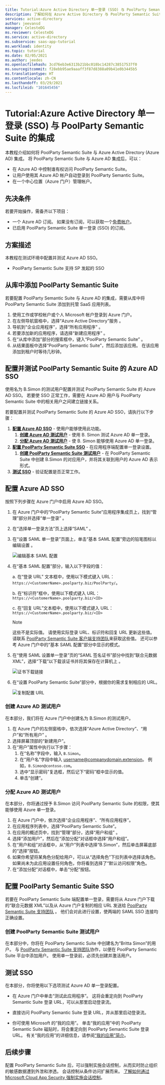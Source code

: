 ```yaml
---
title: Tutorial:Azure Active Directory 单一登录 (SSO) 与 PoolParty Semantic Suite 的集成 | Microsoft Docs
description: 了解如何在 Azure Active Directory 与 PoolParty Semantic Suite 之间配置单一登录。
services: active-directory
author: jeevansd
manager: CelesteDG
ms.reviewer: CelesteDG
ms.service: active-directory
ms.subservice: saas-app-tutorial
ms.workload: identity
ms.topic: tutorial
ms.date: 02/05/2021
ms.author: jeedes
ms.openlocfilehash: 3cd76eb3e6313b21bbc018bc14287c38517537f0
ms.sourcegitcommit: f28ebb95ae9aaaff3f87d8388a09b41e0b3445b5
ms.translationtype: HT
ms.contentlocale: zh-CN
ms.lasthandoff: 03/29/2021
ms.locfileid: "101645456"
---
```

# <a name="tutorial-azure-active-directory-single-sign-on-sso-integration-with-poolparty-semantic-suite"></a>Tutorial:Azure Active Directory 单一登录 (SSO) 与 PoolParty Semantic Suite 的集成

本教程介绍如何将 PoolParty Semantic Suite 与 Azure Active Directory (Azure AD) 集成。 将 PoolParty Semantic Suite 与 Azure AD 集成后，可以：

* 在 Azure AD 中控制谁有权访问 PoolParty Semantic Suite。
* 让用户使用其 Azure AD 帐户自动登录到 PoolParty Semantic Suite。
* 在一个中心位置（Azure 门户）管理帐户。

## <a name="prerequisites"></a>先决条件

若要开始操作，需备齐以下项目：

* 一个 Azure AD 订阅。 如果没有订阅，可以获取一个[免费帐户](https://azure.microsoft.com/free/)。
* 已启用 PoolParty Semantic Suite 单一登录 (SSO) 的订阅。

## <a name="scenario-description"></a>方案描述

本教程在测试环境中配置并测试 Azure AD SSO。

* PoolParty Semantic Suite 支持 SP 发起的 SSO

## <a name="adding-poolparty-semantic-suite-from-the-gallery"></a>从库中添加 PoolParty Semantic Suite

若要配置 PoolParty Semantic Suite 与 Azure AD 的集成，需要从库中将 PoolParty Semantic Suite 添加到托管 SaaS 应用列表。

1. 使用工作或学校帐户或个人 Microsoft 帐户登录到 Azure 门户。
1. 在左侧导航窗格中，选择“Azure Active Directory”服务  。
1. 导航到“企业应用程序”，选择“所有应用程序”   。
1. 若要添加新的应用程序，请选择“新建应用程序”  。
1. 在“从库中添加”部分的搜索框中，键入“PoolParty Semantic Suite” 。
1. 从结果面板中选择“PoolParty Semantic Suite”，然后添加该应用。 在该应用添加到租户时等待几秒钟。


## <a name="configure-and-test-azure-ad-sso-for-poolparty-semantic-suite"></a>配置并测试 PoolParty Semantic Suite 的 Azure AD SSO

使用名为 B.Simon 的测试用户配置并测试 PoolParty Semantic Suite 的 Azure AD SSO。 若要使 SSO 正常工作，需要在 Azure AD 用户与 PoolParty Semantic Suite 中的相关用户之间建立链接关系。

若要配置并测试 PoolParty Semantic Suite 的 Azure AD SSO，请执行以下步骤：

1. **[配置 Azure AD SSO](#configure-azure-ad-sso)** - 使用户能够使用此功能。
    1. **[创建 Azure AD 测试用户](#create-an-azure-ad-test-user)** - 使用 B. Simon 测试 Azure AD 单一登录。
    1. **[分配 Azure AD 测试用户](#assign-the-azure-ad-test-user)** - 使 B. Simon 能够使用 Azure AD 单一登录。
1. **[配置 PoolParty Semantic Suite SSO](#configure-poolparty-semantic-suite-sso)** - 在应用程序端配置单一登录设置。
    1. **[创建 PoolParty Semantic Suite 测试用户](#create-poolparty-semantic-suite-test-user)** - 在 PoolParty Semantic Suite 中创建 B.Simon 的对应用户，并将其关联到用户的 Azure AD 表示形式。
1. **[测试 SSO](#test-sso)** - 验证配置是否正常工作。

## <a name="configure-azure-ad-sso"></a>配置 Azure AD SSO

按照下列步骤在 Azure 门户中启用 Azure AD SSO。

1. 在 Azure 门户中的“PoolParty Semantic Suite”应用程序集成页上，找到“管理”部分并选择“单一登录”  。
1. 在“选择单一登录方法”页上选择“SAML” 。
1. 在“设置 SAML 单一登录”页面上，单击“基本 SAML 配置”旁边的铅笔图标以编辑设置 。

   ![编辑基本 SAML 配置](common/edit-urls.png)

1. 在“基本 SAML 配置”部分，输入以下字段的值：

    a. 在“登录 URL”  文本框中，使用以下模式键入 URL：`https://<CustomerName>.poolparty.biz/PoolParty/`。

    b. 在“标识符”框中，使用以下模式键入 URL：`https://<CustomerName>.poolparty.biz/<ID>`

    c. 在“回复 URL”文本框中，使用以下模式键入 URL：`https://<CustomerName>.poolparty.biz/<ID>`

    > [!NOTE]
    > 这些不是实际值。 请使用实际登录 URL、标识符和回复 URL 更新这些值。 请联系 [PoolParty Semantic Suite 客户端支持团队](mailto:support@poolparty.biz)来获取这些值。 还可以参考 Azure 门户中的“基本 SAML 配置”部分中显示的模式。

1. 在“使用 SAML 设置单一登录”页的“SAML 签名证书”部分中找到“联合元数据 XML”，选择“下载”以下载该证书并将其保存在计算机上     。

    ![证书下载链接](common/metadataxml.png)

1. 在“设置 PoolParty Semantic Suite”部分中，根据你的需求复制相应的 URL。

    ![复制配置 URL](common/copy-configuration-urls.png)

### <a name="create-an-azure-ad-test-user"></a>创建 Azure AD 测试用户

在本部分，我们将在 Azure 门户中创建名为 B.Simon 的测试用户。

1. 在 Azure 门户的左侧窗格中，依次选择“Azure Active Directory”、“用户”和“所有用户”  。
1. 选择屏幕顶部的“新建用户”。
1. 在“用户”属性中执行以下步骤：
   1. 在“名称”字段中，输入 `B.Simon`。  
   1. 在“用户名”字段中输入 username@companydomain.extension。 例如，`B.Simon@contoso.com`。
   1. 选中“显示密码”复选框，然后记下“密码”框中显示的值。
   1. 单击“创建”。

### <a name="assign-the-azure-ad-test-user"></a>分配 Azure AD 测试用户

在本部分，你将通过授予 B.Simon 访问 PoolParty Semantic Suite 的权限，使其能够使用 Azure 单一登录。

1. 在 Azure 门户中，依次选择“企业应用程序”、“所有应用程序”。 
1. 在应用程序列表中，选择“PoolParty Semantic Suite”。
1. 在应用的概述页中，找到“管理”部分，选择“用户和组” 。
1. 选择“添加用户”，然后在“添加分配”对话框中选择“用户和组”。
1. 在“用户和组”对话框中，从“用户”列表中选择“B.Simon”，然后单击屏幕底部的“选择”按钮。
1. 如果你希望将某角色分配给用户，可以从“选择角色”下拉列表中选择该角色。 如果尚未为此应用设置任何角色，你将看到选择了“默认访问权限”角色。
1. 在“添加分配”对话框中，单击“分配”按钮。

## <a name="configure-poolparty-semantic-suite-sso"></a>配置 PoolParty Semantic Suite SSO

若要在 PoolParty Semantic Suite 端配置单一登录，需要将从 Azure 门户下载的“联合元数据 XML”以及从 Azure 门户复制的相应 URL 发送给 [PoolParty Semantic Suite 支持团队](mailto:support@poolparty.biz) 。 他们会对此进行设置，使两端的 SAML SSO 连接均正确设置。

### <a name="create-poolparty-semantic-suite-test-user"></a>创建 PoolParty Semantic Suite 测试用户

在本部分中，你将在 PoolParty Semantic Suite 中创建名为“Britta Simon”的用户。 与 [PoolParty Semantic Suite 支持团队](mailto:support@poolparty.biz)协作，以便在 PoolParty Semantic Suite 平台中添加用户。 使用单一登录前，必须先创建并激活用户。

## <a name="test-sso"></a>测试 SSO 

在本部分，你将使用以下选项测试 Azure AD 单一登录配置。 

* 在 Azure 门户中单击“测试此应用程序”。 这将会重定向到 PoolParty Semantic Suite 登录 URL，可以从那里启动登录流。 

* 直接访问 PoolParty Semantic Suite 登录 URL，并从那里启动登录流。

* 你可使用 Microsoft 的“我的应用”。 单击“我的应用”中的 PoolParty Semantic Suite 磁贴时，将会重定向到 PoolParty Semantic Suite 登录 URL。 有关“我的应用”的详细信息，请参阅[“我的应用”简介](../user-help/my-apps-portal-end-user-access.md)。


## <a name="next-steps"></a>后续步骤

配置 PoolParty Semantic Suite 后，可以强制实施会话控制，从而实时防止组织的敏感数据遭到外泄和渗透。 会话控制从条件访问扩展而来。 [了解如何通过 Microsoft Cloud App Security 强制实施会话控制](/cloud-app-security/proxy-deployment-any-app)。
